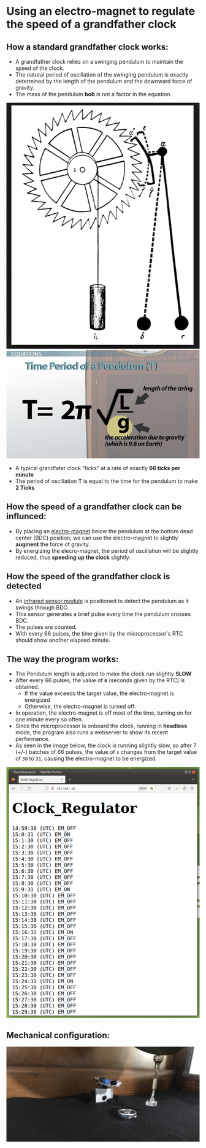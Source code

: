 # Using an electro-magnet to regulate the speed of a grandfather clock

## How a standard grandfather clock works:
* A grandfather clock relies on a swinging pendulum to maintain the speed of the clock.
* The natural period of oscillation of the swinging pendulum is exactly determined by the length of the pendulum and the downward force of gravity.
* The mass of the pendulum **bob** is not a factor in the equation.

![pendulum-escapement](imgs/pendulum-escapement.gif)
![pendulum Equation](imgs/pendulum_equation.jpg)

* A typical grandfater clock "ticks" at a rate of exactly **66 ticks per minute**
* The period of oscillation **T** is equal to the time for the pendulum to make **2 Ticks**

## How the speed of a grandfather clock can be influnced:

* By placing an [electro-magnet](https://www.amazon.com/gp/product/B07H3V8N2Q/ref=ppx_yo_dt_b_asin_title_o03_s00?ie=UTF8&psc=1) below the pendulum at the bottom dead center (BDC) position, we can use the electro-magnet to slightly **augment** the force of gravity.
* By energizing the elecro-magnet, the period of oscillation will be slightly reduced, thus **speeding up the clock** slightly.

## How the speed of the grandfather clock is detected

* An [infrared sensor module](https://www.amazon.com/dp/B07FJLMLVZ?psc=1&ref=ppx_yo2ov_dt_b_product_details) is positioned to detect the pendulum as it swings through BDC.
* This sensor generates a brief pulse every time the pendulum crosses BDC.
* The pulses are counted.
* With every 66 pulses, the time given by the microprocessor's RTC should show another elapsed minute.

## The way the program works:

* The Pendulum length is adjusted to make the clock run slightly **SLOW**
* After every 66 pulses, the value of **s** (seconds given by the RTC) is obtained.
    * If the value exceeds the target value, the electro-magnet is energized
    * Otherwise, the electro-magnet is turned off.
* In operation, the electro-magnet is off most of the time, turning on for one minute every so often.
* Since the microprocessor is onboard the clock, running in **headless** mode, the program also runs a webserver to show its recent performance.
* As seen in the image below, the clock is running slightly slow, so after 7 (+/-) batches of 66 pulses, the value of `s` changes from the target value of `30` to `31`, causing the electro-magnet to be energized.

![Web screen](imgs/web-screen.png)

## Mechanical configuration:

![mech config](imgs/IMG-3250.jpg)

